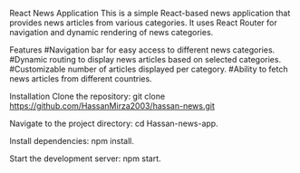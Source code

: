 React News Application
This is a simple React-based news application that provides news articles from various categories. It uses React Router for navigation and dynamic rendering of news categories.

Features
#Navigation bar for easy access to different news categories.
#Dynamic routing to display news articles based on selected categories.
#Customizable number of articles displayed per category.
#Ability to fetch news articles from different countries.

Installation
Clone the repository:
git clone https://github.com/HassanMirza2003/hassan-news.git

Navigate to the project directory:
cd Hassan-news-app.

Install dependencies:
npm install.

Start the development server:
npm start.




